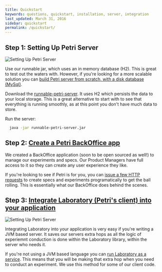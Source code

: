 ```yaml
---
title: Quickstart
keywords: questions, quickstart, installation, server, integration
last_updated: March 31, 2016
sidebar: quickstart
permalink: /quickstart/
---
```


## Step 1: Setting Up Petri Server

![Setting Up Petri Server](https://raw.githubusercontent.com/wix/petri/gh-pages/images/quickstart_architecture1.png)

Use our runnable jar, which uses an in memory database (H2). This is great to test out the waters with. However, if you're looking for a more scalable solution you can [build Petri server from scratch, with a disk database (MySql)]({{site.data.urls.petri_server_from_scratch.url}}).

Download the [runnable-petri-server](https://github.com/wix/petri/releases/download/1.0/runnable-petri-server.jar). It uses H2 which persists the data to your local storage. This is a great alternative to start with to see that everything is running smoothly, as at this point you don't have much data to store. 

Run the server:
```bash
  java -jar runnable-petri-server.jar
```

## Step 2: [Create a Petri BackOffice app]({{site.data.urls.creating_a_petri_backoffice_app.url}}) 

We created a BackOffice application (soon to be open sourced as well!) to manage our experiments and specs. Our Product Managers have full access to it so they can create any user experience they like. 

If you're looking to see if Petri is for you, you can [issue a few HTTP requests]({{site.data.urls.managing_experiments_specs.url}}) to create specs and experiments programatically to get the ball rolling. This is essentially what our BackOffice does behind the scenes. 


## Step 3: [Integrate Laboratory (Petri's client) into your application]({{site.data.urls.integrating_petri_into_your_app.url}}) 

![Setting Up Petri Server](https://raw.githubusercontent.com/wix/petri/gh-pages/images/quickstart_architecture3.png)

Integrating Laboratory into your application is very easy if you're writing a JVM based server. It saves our servers extra hops as all the logic of experiemnt conduction is done within the Laboratory library, within the server who needs it. 

If you're not using a JVM based language you can [run Laboratory as a service]({{site.data.urls.using_laboratory_as_a_service.url}}). This means that you will be making that extra hop when you need to conduct an experiment. We use this method for some of our client code. 
